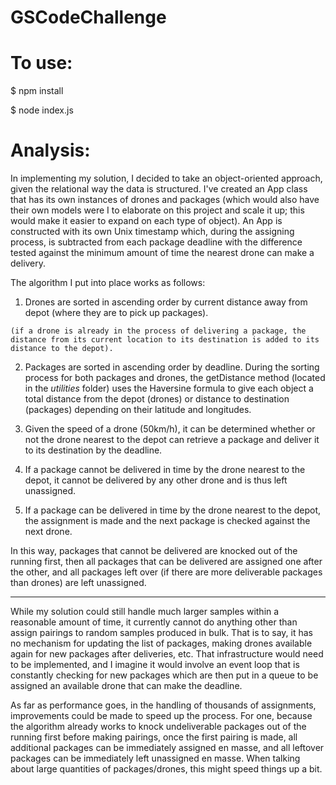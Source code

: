 # GSCodeChallenge

# To use:

$ npm install

$ node index.js

# Analysis:

In implementing my solution, I decided to take an object-oriented approach, given the relational way the data is structured. I've created an App class that has its own instances of drones and packages (which would also have their own models were I to elaborate on this project and scale it up; this would make it easier to expand on each type of object). An App is constructed with its own Unix timestamp which, during the assigning process, is subtracted from each package deadline with the difference tested against the minimum amount of time the nearest drone can make a delivery.

The algorithm I put into place works as follows:

  1. Drones are sorted in ascending order by current distance away from depot (where they are to pick up packages).

    (if a drone is already in the process of delivering a package, the distance from its current location to its destination is added to its distance to the depot).

  2. Packages are sorted in ascending order by deadline. During the sorting process for both packages and drones, the getDistance method (located in the *utilities* folder) uses the Haversine formula to give each object a total distance from the depot (drones) or distance to destination (packages) depending on their latitude and longitudes.

  3. Given the speed of a drone (50km/h), it can be determined whether or not the drone nearest to the depot can retrieve a package and deliver it to its destination by the deadline.

  3. If a package cannot be delivered in time by the drone nearest to the depot, it cannot be delivered by any other drone and is thus left unassigned.

  4. If a package can be delivered in time by the drone nearest to the depot, the assignment is made and the next package is checked against the next drone.

  In this way, packages that cannot be delivered are knocked out of the running first, then all packages that can be delivered are assigned one after the other, and all packages left over (if there are more deliverable packages than drones) are left unassigned.

  ---------

  While my solution could still handle much larger samples within a reasonable amount of time, it currently cannot do anything other than assign pairings to random samples produced in bulk. That is to say, it has no mechanism for updating the list of packages, making drones available again for new packages after deliveries, etc. That infrastructure would need to be implemented, and I imagine it would involve an event loop that is constantly checking for new packages which are then put in a queue to be assigned an available drone that can make the deadline.

  As far as performance goes, in the handling of thousands of assignments, improvements could be made to speed up the process. For one, because the algorithm already works to knock undeliverable packages out of the running first before making pairings, once the first pairing is made, all additional packages can be immediately assigned en masse, and all leftover packages can be immediately left unassigned en masse. When talking about large quantities of packages/drones, this might speed things up a bit.
